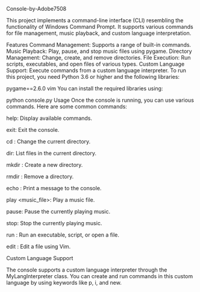 Console-by-Adobe7508



This project implements a command-line interface (CLI) resembling the functionality of Windows Command Prompt. It supports various commands for file management, music playback, and custom language interpretation.

Features
Command Management: Supports a range of built-in commands.
Music Playback: Play, pause, and stop music files using pygame.
Directory Management: Change, create, and remove directories.
File Execution: Run scripts, executables, and open files of various types.
Custom Language Support: Execute commands from a custom language interpreter.
To run this project, you need Python 3.6 or higher and the following libraries:

pygame==2.6.0
vim
You can install the required libraries using:

python console.py
Usage
Once the console is running, you can use various commands. Here are some common commands:

help: Display available commands.


exit: Exit the console.


cd <directory>: Change the current directory.


dir: List files in the current directory.


mkdir <directory>: Create a new directory.


rmdir <directory>: Remove a directory.


echo <message>: Print a message to the console.


play <music_file>: Play a music file.


pause: Pause the currently playing music.


stop: Stop the currently playing music.


run <file>: Run an executable, script, or open a file.


edit <filename>: Edit a file using Vim.


Custom Language Support




The console supports a custom language interpreter through the MyLangInterpreter class. You can create and run commands in this custom language by using keywords like p, i, and new.
